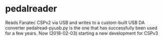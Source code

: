 # pedalreader
Reads Fanatec CSPv2 via USB and writes to a custom-built USB DA converter
pedalread-pyusb.py is the one that has successfully been used for a few years.
Now (2018-02-03) starting a new development for CSPv3
